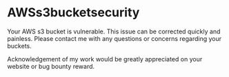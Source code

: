 # AWSs3bucketsecurity

Your AWS s3 bucket is vulnerable. This issue can be corrected quickly and painless.
Please contact me with any questions or concerns regarding your buckets.



Acknowledgement of my work would be greatly appreciated on your website or bug bounty reward.
